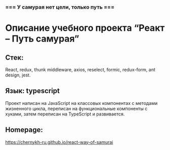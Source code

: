 ### === У самурая нет цели, только путь ===

# Описание учебного проекта “Реакт – Путь самурая”

## Стек:

React, redux, thunk middleware, axios, reselect, formic, redux-form, ant design, jest.

## Язык: typescript

Проект написан на JavaScript на классовых компонентах с методами жизненного цикла, переписан на функциональные компоненты с хуками, затем переписан на TypeScript и развивается.

## Homepage:

https://chernykh-ru.github.io/react-way-of-samurai
